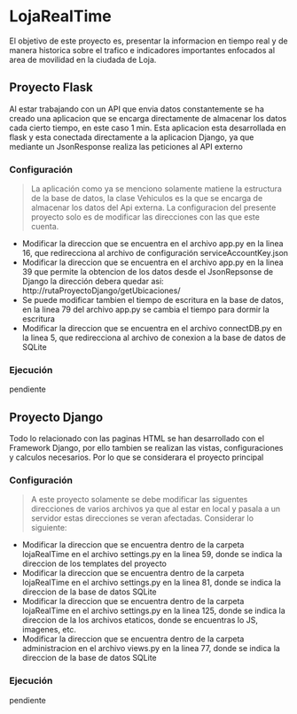 # LojaRealTime
El objetivo de este proyecto es, presentar la informacion en tiempo real y de manera historica sobre el trafico e indicadores importantes enfocados al area de movilidad en la ciudada de Loja. 
## Proyecto Flask 
Al estar trabajando con un API que envia datos constantemente se ha creado una aplicacion que se encarga directamente de almacenar los datos cada cierto tiempo, en este caso 1 min. Esta aplicacion esta desarrollada en flask y esta conectada directamente a la aplicacion Django, ya que mediante un JsonResponse realiza las peticiones al API externo
### Configuración
> La aplicación como ya se menciono solamente matiene la estructura de la base de datos, la clase Vehiculos es la que se 
> encarga de almacenar los datos del Api externa. La configuracion del presente proyecto solo es de modificar las 
> direcciones con las que este cuenta. 
- Modificar la direccion que se encuentra en el archivo app.py en la linea 16, que redirecciona al archivo de configuración serviceAccountKey.json
- Modificar la direccion que se encuentra en el archivo app.py en la linea 39 que permite la obtencion de los datos desde el JsonRepsonse de Django la dirección debera quedar asi: http://rutaProyectoDjango/getUbicaciones/
- Se puede modificar tambien el tiempo de escritura en la base de datos, en la linea 79 del archivo app.py se cambia el tiempo para dormir la escritura
- Modificar la direccion que se encuentra en el archivo connectDB.py en la linea 5, que redirecciona al archivo de conexion a la base de datos de SQLite
### Ejecución
pendiente
## Proyecto Django 
Todo lo relacionado con las paginas HTML se han desarrollado con el Framework Django, por ello tambien se realizan las vistas, configuraciones y calculos necesarios. Por lo que se considerara el proyecto principal
### Configuración
> A este proyecto solamente se debe modificar las siguentes direcciones de varios archivos ya que al estar en local y pasala a un servidor estas direcciones se veran afectadas. Considerar lo siguiente:
- Modificar la direccion que se encuentra dentro de la carpeta lojaRealTime en el archivo settings.py en la linea 59, donde se indica la direccion de los templates del proyecto
- Modificar la direccion que se encuentra dentro de la carpeta lojaRealTime en el archivo settings.py en la linea 81, donde se indica la direccion de la base de datos SQLite
- Modificar la direccion que se encuentra dentro de la carpeta lojaRealTime en el archivo settings.py en la linea 125, donde se indica la direccion de la los archivos etaticos, donde se encuentras lo JS, imagenes, etc. 
- Modificar la direccion que se encuentra dentro de la carpeta administracion en el archivo views.py en la linea 77, donde se indica la direccion de la base de datos SQLite
### Ejecución
pendiente
